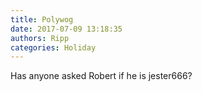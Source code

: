 ```yaml
---
title: Polywog
date: 2017-07-09 13:18:35
authors: Ripp
categories: Holiday
---
```


 Has anyone asked Robert if he is jester666?